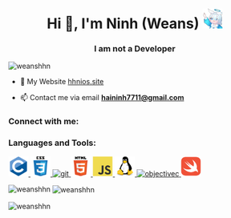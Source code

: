 
<h1 align="center">Hi 👋, I'm Ninh (Weans) <img src="https://github.com/WeansHHN/weanshhn.github.io/blob/main/img/gif/gifwaifu.gif?raw=true" alt="weanshhn" width="40" height="40"/></h1>
<h3 align="center">I am not a Developer</h3>

<p align="left"> <img src="https://komarev.com/ghpvc/?username=weanshhn&label=Profile%20views&color=0e75b6&style=flat" alt="weanshhn" /> </p>

- 📝 My Website [hhnios.site](https://hhnios.site)

- 📫 Contact me via email **haininh7711@gmail.com**

<h3 align="left">Connect with me:</h3>
<p align="left">
</p>

<h3 align="left">Languages and Tools:</h3>
<p align="left"> <a href="https://www.cprogramming.com/" target="_blank" rel="noreferrer"> <img src="https://raw.githubusercontent.com/devicons/devicon/master/icons/c/c-original.svg" alt="c" width="40" height="40"/> </a> <a href="https://www.w3schools.com/css/" target="_blank" rel="noreferrer"> <img src="https://raw.githubusercontent.com/devicons/devicon/master/icons/css3/css3-original-wordmark.svg" alt="css3" width="40" height="40"/> </a> <a href="https://git-scm.com/" target="_blank" rel="noreferrer"> <img src="https://www.vectorlogo.zone/logos/git-scm/git-scm-icon.svg" alt="git" width="40" height="40"/> </a> <a href="https://www.w3.org/html/" target="_blank" rel="noreferrer"> <img src="https://raw.githubusercontent.com/devicons/devicon/master/icons/html5/html5-original-wordmark.svg" alt="html5" width="40" height="40"/> </a> <a href="https://developer.mozilla.org/en-US/docs/Web/JavaScript" target="_blank" rel="noreferrer"> <img src="https://raw.githubusercontent.com/devicons/devicon/master/icons/javascript/javascript-original.svg" alt="javascript" width="40" height="40"/> </a> <a href="https://www.linux.org/" target="_blank" rel="noreferrer"> <img src="https://raw.githubusercontent.com/devicons/devicon/master/icons/linux/linux-original.svg" alt="linux" width="40" height="40"/> </a> <a href="https://developer.apple.com/library/archive/documentation/Cocoa/Conceptual/ProgrammingWithObjectiveC/Introduction/Introduction.html" target="_blank" rel="noreferrer"> <img src="https://www.vectorlogo.zone/logos/apple_objectivec/apple_objectivec-icon.svg" alt="objectivec" width="40" height="40"/> </a> <a href="https://developer.apple.com/swift/" target="_blank" rel="noreferrer"> <img src="https://raw.githubusercontent.com/devicons/devicon/master/icons/swift/swift-original.svg" alt="swift" width="40" height="40"/> </a> </p>

<p><img align="left" src="https://github-readme-stats.vercel.app/api/top-langs?username=weanshhn&show_icons=true&locale=en&layout=compact" alt="weanshhn" /></p>

<p>&nbsp;<img align="center" src="https://github-readme-stats.vercel.app/api?username=weanshhn&show_icons=true&locale=en" alt="weanshhn" /></p>

<p><img align="center" src="https://github-readme-streak-stats.herokuapp.com/?user=weanshhn&" alt="weanshhn" /></p>
